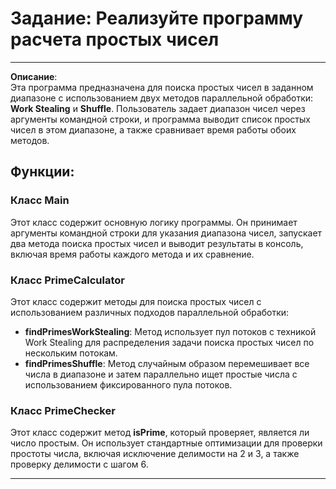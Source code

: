 # Задание: Реализуйте программу расчета простых чисел
***

**Описание**:  
Эта программа предназначена для поиска простых чисел в заданном диапазоне с использованием двух методов параллельной обработки: **Work Stealing** и **Shuffle**. Пользователь задает диапазон чисел через аргументы командной строки, и программа выводит список простых чисел в этом диапазоне, а также сравнивает время работы обоих методов.

## Функции:

### Класс Main  
Этот класс содержит основную логику программы. Он принимает аргументы командной строки для указания диапазона чисел, запускает два метода поиска простых чисел и выводит результаты в консоль, включая время работы каждого метода и их сравнение.

### Класс PrimeCalculator  
Этот класс содержит методы для поиска простых чисел с использованием различных подходов параллельной обработки:
- **findPrimesWorkStealing**: Метод использует пул потоков с техникой Work Stealing для распределения задачи поиска простых чисел по нескольким потокам.
- **findPrimesShuffle**: Метод случайным образом перемешивает все числа в диапазоне и затем параллельно ищет простые числа с использованием фиксированного пула потоков.

### Класс PrimeChecker  
Этот класс содержит метод **isPrime**, который проверяет, является ли число простым. Он использует стандартные оптимизации для проверки простоты числа, включая исключение делимости на 2 и 3, а также проверку делимости с шагом 6.

***
